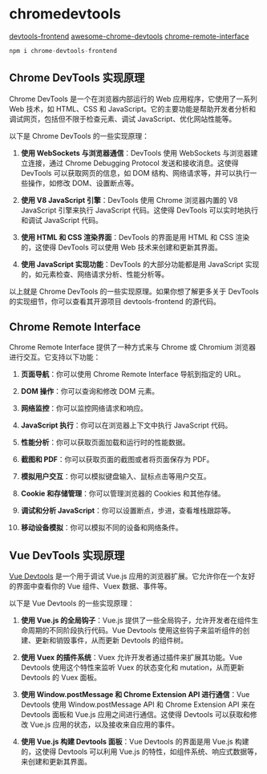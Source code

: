 # chromedevtools

[devtools-frontend](https://github.com/ChromeDevTools/devtools-frontend)
[awesome-chrome-devtools](https://github.com/ChromeDevTools/awesome-chrome-devtools)
[chrome-remote-interface](https://github.com/cyrus-and/chrome-remote-interface/tree/master)
```js
npm i chrome-devtools-frontend
```

## Chrome DevTools 实现原理

Chrome DevTools 是一个在浏览器内部运行的 Web 应用程序，它使用了一系列 Web 技术，如 HTML、CSS 和 JavaScript。它的主要功能是帮助开发者分析和调试网页，包括但不限于检查元素、调试 JavaScript、优化网站性能等。

以下是 Chrome DevTools 的一些实现原理：

1. **使用 WebSockets 与浏览器通信**：DevTools 使用 WebSockets 与浏览器建立连接，通过 Chrome Debugging Protocol 发送和接收消息。这使得 DevTools 可以获取网页的信息，如 DOM 结构、网络请求等，并可以执行一些操作，如修改 DOM、设置断点等。

2. **使用 V8 JavaScript 引擎**：DevTools 使用 Chrome 浏览器内置的 V8 JavaScript 引擎来执行 JavaScript 代码。这使得 DevTools 可以实时地执行和调试 JavaScript 代码。

3. **使用 HTML 和 CSS 渲染界面**：DevTools 的界面是用 HTML 和 CSS 渲染的，这使得 DevTools 可以使用 Web 技术来创建和更新其界面。

4. **使用 JavaScript 实现功能**：DevTools 的大部分功能都是用 JavaScript 实现的，如元素检查、网络请求分析、性能分析等。

以上就是 Chrome DevTools 的一些实现原理。如果你想了解更多关于 DevTools 的实现细节，你可以查看其开源项目 devtools-frontend 的源代码。

## Chrome Remote Interface
Chrome Remote Interface 提供了一种方式来与 Chrome 或 Chromium 浏览器进行交互。它支持以下功能：

1. **页面导航**：你可以使用 Chrome Remote Interface 导航到指定的 URL。

2. **DOM 操作**：你可以查询和修改 DOM 元素。

3. **网络监控**：你可以监控网络请求和响应。

4. **JavaScript 执行**：你可以在浏览器上下文中执行 JavaScript 代码。

5. **性能分析**：你可以获取页面加载和运行时的性能数据。

6. **截图和 PDF**：你可以获取页面的截图或者将页面保存为 PDF。

7. **模拟用户交互**：你可以模拟键盘输入、鼠标点击等用户交互。

8. **Cookie 和存储管理**：你可以管理浏览器的 Cookies 和其他存储。

9. **调试和分析 JavaScript**：你可以设置断点，步进，查看堆栈跟踪等。

10. **移动设备模拟**：你可以模拟不同的设备和网络条件。

## Vue DevTools 实现原理

[Vue Devtools](https://github.com/vuejs/devtools) 是一个用于调试 Vue.js 应用的浏览器扩展。它允许你在一个友好的界面中查看你的 Vue 组件、Vuex 数据、事件等。

以下是 Vue Devtools 的一些实现原理：    

1. **使用 Vue.js 的全局钩子**：Vue.js 提供了一些全局钩子，允许开发者在组件生命周期的不同阶段执行代码。Vue Devtools 使用这些钩子来监听组件的创建、更新和销毁事件，从而更新 Devtools 的组件树。

2. **使用 Vuex 的插件系统**：Vuex 允许开发者通过插件来扩展其功能。Vue Devtools 使用这个特性来监听 Vuex 的状态变化和 mutation，从而更新 Devtools 的 Vuex 面板。

3. **使用 Window.postMessage 和 Chrome Extension API 进行通信**：Vue Devtools 使用 Window.postMessage API 和 Chrome Extension API 来在 Devtools 面板和 Vue.js 应用之间进行通信。这使得 Devtools 可以获取和修改 Vue.js 应用的状态，以及接收来自应用的事件。

4. **使用 Vue.js 构建 Devtools 面板**：Vue Devtools 的界面是用 Vue.js 构建的，这使得 Devtools 可以利用 Vue.js 的特性，如组件系统、响应式数据等，来创建和更新其界面。


